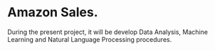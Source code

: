 # Amazon Sales.

During the present project, it will be develop Data Analysis, Machine Learning and Natural Language Processing procedures.

